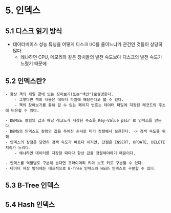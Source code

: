 # 5. 인덱스
## 5.1 디스크 읽기 방식
- 데이터베이스 성능 튜닝을 어떻게 디스크 I/O를 줄이느냐가 관건인 것들이 상당히 많다.
    - 왜냐하면 CPU, 메모리와 같은 장치들의 발전 속도보다 디스크의 발전 속도가 느렸기 때문에
    
## 5.2 인덱스란?
```
- 항상 책의 제일 끝에 있는 짖마보기(또는"색인")로설명한다.
    - 그렇다면 책의 내용은 데이터 파일에 해당한다고 볼 수 있다.
    - 책의 찾아보기를 통해 알 수 있는 페이지 번호는 데이터 파일에 저장된 레코드의 주소에 비유할 수 있다.
    
- DBMS도 칼럼의 값과 해당 레코드가 저장된 주소를 Key-Value pair 로 인덱스를 만든다.
- DBMS의 인덱스도 칼럼의 값을 주어진 순서로 미리 정렬해서 보관한다. -> 검색 속도를 위해 
- 인덱스의 장점은 당연히 검색 속도가 빠르다 이지만, 단점은 INSERT, UPDATE, DELETE 처리가 느리다.
    - 왜냐하면 데이터를 저장할 때마다 항상 값을 정렬해야하기 때문이다.
    
- 인덱스를 역할별로 구분해 본다면 프라이머리 키와 보조 키로 구분할 수 있다.
- 데이터 저장 방식에는 대표적으로 B-Tree 인덱스와 Hash 인덱스로 구분할 수 있다.
```

## 5.3 B-Tree 인덱스

## 5.4 Hash 인덱스
